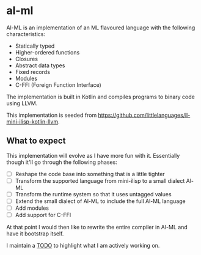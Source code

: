 # al-ml

Al-ML is an implementation of an ML flavoured language with the following characteristics:

- Statically typed
- Higher-ordered functions
- Closures
- Abstract data types
- Fixed records
- Modules
- C-FFI (Foreign Function Interface)

The implementation is built in Kotlin and compiles programs to binary code using LLVM.

This implementation is seeded from <https://github.com/littlelanguages/ll-mini-ilisp-kotlin-llvm>.

## What to expect

This implementation will evolve as I have more fun with it.  Essentially though it'll go through the following phases:

- [ ] Reshape the code base into something that is a little tighter
- [ ] Transform the supported language from mini-ilisp to a small dialect Al-ML
- [ ] Transform the runtime system so that it uses untagged values
- [ ] Extend the small dialect of Al-ML to include the full Al-ML language
- [ ] Add modules
- [ ] Add support for C-FFI

At that point I would then like to rewrite the entire compiler in Al-ML and have it bootstrap itself.

I maintain a [TODO](./TODO.md) to highlight what I am actively working on.  
